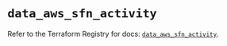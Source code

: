 # `data_aws_sfn_activity`

Refer to the Terraform Registry for docs: [`data_aws_sfn_activity`](https://registry.terraform.io/providers/hashicorp/aws/6.13.0/docs/data-sources/sfn_activity).
